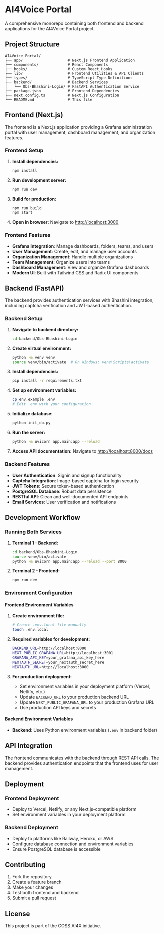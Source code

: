 # AI4Voice Portal

A comprehensive monorepo containing both frontend and backend applications for the AI4Voice Portal project.

## Project Structure

```
AI4Voice_Portal/
├── app/                    # Next.js Frontend Application
├── components/             # React Components
├── hooks/                  # Custom React Hooks
├── lib/                    # Frontend Utilities & API Clients
├── types/                  # TypeScript Type Definitions
├── backend/                # Backend Services
│   └── Obs-Bhashini-Login/ # FastAPI Authentication Service
├── package.json            # Frontend Dependencies
├── next.config.ts          # Next.js Configuration
└── README.md               # This file
```

## Frontend (Next.js)

The frontend is a Next.js application providing a Grafana administration portal with user management, dashboard management, and organization features.

### Frontend Setup

1. **Install dependencies:**
   ```bash
   npm install
   ```

2. **Run development server:**
   ```bash
   npm run dev
   ```

3. **Build for production:**
   ```bash
   npm run build
   npm start
   ```

4. **Open in browser:**
   Navigate to [http://localhost:3000](http://localhost:3000)

### Frontend Features

- **Grafana Integration**: Manage dashboards, folders, teams, and users
- **User Management**: Create, edit, and manage user accounts
- **Organization Management**: Handle multiple organizations
- **Team Management**: Organize users into teams
- **Dashboard Management**: View and organize Grafana dashboards
- **Modern UI**: Built with Tailwind CSS and Radix UI components

## Backend (FastAPI)

The backend provides authentication services with Bhashini integration, including captcha verification and JWT-based authentication.

### Backend Setup

1. **Navigate to backend directory:**
   ```bash
   cd backend/Obs-Bhashini-Login
   ```

2. **Create virtual environment:**
   ```bash
   python -m venv venv
   source venv/bin/activate  # On Windows: venv\Scripts\activate
   ```

3. **Install dependencies:**
   ```bash
   pip install -r requirements.txt
   ```

4. **Set up environment variables:**
   ```bash
   cp env.example .env
   # Edit .env with your configuration
   ```

5. **Initialize database:**
   ```bash
   python init_db.py
   ```

6. **Run the server:**
   ```bash
   python -m uvicorn app.main:app --reload
   ```

7. **Access API documentation:**
   Navigate to [http://localhost:8000/docs](http://localhost:8000/docs)

### Backend Features

- **User Authentication**: Signin and signup functionality
- **Captcha Integration**: Image-based captcha for login security
- **JWT Tokens**: Secure token-based authentication
- **PostgreSQL Database**: Robust data persistence
- **RESTful API**: Clean and well-documented API endpoints
- **Email Services**: User verification and notifications

## Development Workflow

### Running Both Services

1. **Terminal 1 - Backend:**
   ```bash
   cd backend/Obs-Bhashini-Login
   source venv/bin/activate
   python -m uvicorn app.main:app --reload --port 8000
   ```

2. **Terminal 2 - Frontend:**
   ```bash
   npm run dev
   ```

### Environment Configuration

#### Frontend Environment Variables

1. **Create environment file:**
   ```bash
   # Create .env.local file manually
   touch .env.local
   ```

2. **Required variables for development:**
   ```bash
   BACKEND_URL=http://localhost:8000
   NEXT_PUBLIC_GRAFANA_URL=http://localhost:3001
   GRAFANA_API_KEY=your_grafana_api_key_here
   NEXTAUTH_SECRET=your_nextauth_secret_here
   NEXTAUTH_URL=http://localhost:3000
   ```

3. **For production deployment:**
   - Set environment variables in your deployment platform (Vercel, Netlify, etc.)
   - Update `BACKEND_URL` to your production backend URL
   - Update `NEXT_PUBLIC_GRAFANA_URL` to your production Grafana URL
   - Use production API keys and secrets

#### Backend Environment Variables
- **Backend**: Uses Python environment variables (`.env` in backend folder)

## API Integration

The frontend communicates with the backend through REST API calls. The backend provides authentication endpoints that the frontend uses for user management.

## Deployment

### Frontend Deployment
- Deploy to Vercel, Netlify, or any Next.js-compatible platform
- Set environment variables in your deployment platform

### Backend Deployment
- Deploy to platforms like Railway, Heroku, or AWS
- Configure database connection and environment variables
- Ensure PostgreSQL database is accessible

## Contributing

1. Fork the repository
2. Create a feature branch
3. Make your changes
4. Test both frontend and backend
5. Submit a pull request

## License

This project is part of the COSS AI4X initiative.
